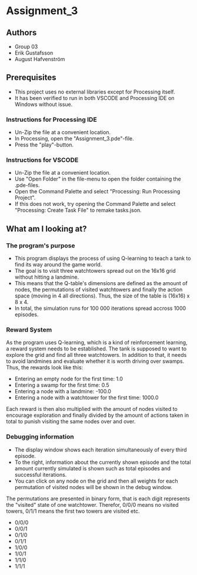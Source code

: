 # Assignment_3

## Authors
- Group 03
- Erik Gustafsson
- August Hafvenström

## Prerequisites
- This project uses no external libraries except for Processing itself.
- It has been verified to run in both VSCODE and Processing IDE on Windows without issue.

### Instructions for Processing IDE
- Un-Zip the file at a convenient location.
- In Processing, open the "Assignment_3.pde"-file.
- Press the "play"-button.

### Instructions for VSCODE
- Un-Zip the file at a convenient location.
- Use "Open Folder" in the file-menu to open the folder containing the .pde-files.
- Open the Command Palette and select "Processing: Run Processing Project".
- If this does not work, try opening the Command Palette and select "Processing: Create Task File" to remake tasks.json.

## What am I looking at?
### The program's purpose
- This program displays the process of using Q-learning to teach a tank to find its way around the game world.
- The goal is to visit three watchtowers spread out on the 16x16 grid without hitting a landmine.
- This means that the Q-table's dimensions are defined as the amount of nodes, the permutations of visited watchtowers and finally the action space (moving in 4 all directions). Thus, the size of the table is (16x16) x 8 x 4.
- In total, the simulation runs for 100 000 iterations spread accross 1000 episodes.

### Reward System
As the program uses Q-learning, which is a kind of reinforcement learning, a reward system needs to be established. The tank is supposed to want to explore the grid and find all three watchtowers. In addition to that, it needs to avoid landmines and evaluate whether it is worth driving over swamps. Thus, the rewards look like this:
- Entering an empty node for the first time: 1.0
- Entering a swamp for the first time: 0.5
- Entering a node with a landmine: -100.0
- Entering a node with a watchtower for the first time: 1000.0

Each reward is then also multiplied with the amount of nodes visited to encourage exploration and finally divided by the amount of actions taken in total to punish visiting the same nodes over and over.

### Debugging information
- The display window shows each iteration simultaneously of every third episode.
- To the right, information about the currently shown episode and the total amount currently simulated is shown such as total episodes and successful iterations.
- You can click on any node on the grid and then all weights for each permutation of visited nodes will be shown in the debug window.

The permutations are presented in binary form, that is each digit represents the "visited" state of one watchtower. Therefor, 0/0/0 means no visited towers, 0/1/1 means the first two towers are visited etc.
- 0/0/0 
- 0/0/1
- 0/1/0
- 0/1/1
- 1/0/0
- 1/0/1
- 1/1/0
- 1/1/1
